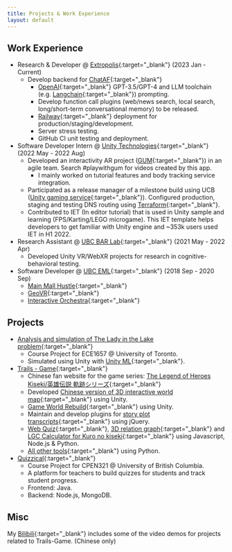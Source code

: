 ```yaml
---
title: Projects & Work Experience
layout: default
---
```


## Work Experience
- Research & Developer @ [Extropolis](https://extropolis.ai/){:target="_blank"} (2023 Jan - Current)
  - Develop backend for [ChatAF](https://extropolis.ai/chataf/){:target="_blank"}
    - [OpenAI](https://openai.com/){:target="_blank"} GPT-3.5/GPT-4 and LLM toolchain (e.g. [Langchain](https://docs.langchain.com/docs/){:target="_blank"}) prompting.
    - Develop function call plugins (web/news search, local search, long/short-term conversational memory) to be released.
    - [Railway](https://railway.app/){:target="_blank"} deployment for production/staging/development.
    - Server stress testing.
    - GitHub CI unit testing and deployment.
- Software Developer Intern @ [Unity Technologies](https://unity.com/){:target="_blank"} (2022 May - 2022 Aug)
  - Developed an interactivity AR project ([GUM](https://create.unity.com/gum){:target="_blank"}) in an agile team. Search #playwithgum for videos created by this app.
    - I mainly worked on tutorial features and body tracking service integration.
  - Participated as a release manager of a milestone build using UCB ([Unity gaming service](https://unity.com/solutions/gaming-services){:target="_blank"}). Configured production, staging and testing DNS routing using [Terraform](https://www.terraform.io/){:target="_blank"}.
  - Contributed to IET (In editor tutorial) that is used in Unity sample and learning (FPS/Karting/LEGO microgame). This IET template helps developers to get familiar with Unity engine and ~353k users used IET in H1 2022.
- Research Assistant @ [UBC BAR Lab](https://barlab.psych.ubc.ca/){:target="_blank"} (2021 May - 2022 Apr)
  - Developed Unity VR/WebXR projects for research in cognitive-behavioral testing.
- Software Developer @ [UBC EML](https://eml.ubc.ca/){:target="_blank"} (2018 Sep - 2020 Sep)
  - [Main Mall Hustle](https://eml.ubc.ca/projects/main-mall-hustle/){:target="_blank"}
  - [GeoVR](https://eml.ubc.ca/projects/geography-vr/){:target="_blank"}
  - [Interactive Orchestra](https://eml.ubc.ca/projects/interactive-orchestra/){:target="_blank"}

## Projects
- [Analysis and simulation of The Lady in the Lake problem](https://github.com/yuntaowu2000/RL-training){:target="_blank"}
  - Course Project for ECE1657 @ University of Toronto.
  - Simulated using Unity with [Unity ML](https://unity.com/products/machine-learning-agents){:target="_blank"}.
- [Trails - Game](https://trails-game.com/){:target="_blank"}
  - Chinese fan website for the game series: [The Legend of Heroes Kiseki/英雄伝説 軌跡シリーズ](https://www.falcom.co.jp/kiseki/){:target="_blank"}
  - Developed [Chinese version of 3D interactive world map](https://github.com/yuntaowu2000/TrailsMap){:target="_blank"} using Unity.
  - [Game World Rebuild](https://github.com/yuntaowu2000/KisekiWorldRebuild){:target="_blank"} using Unity.
  - Maintain and develop plugins for [story plot transcripts](https://book.trails-game.com/){:target="_blank"} using jQuery.
  - [Web Quiz](https://github.com/yuntaowu2000/trails-quiz){:target="_blank"}, [3D relation graph](https://github.com/trails-game/relation-graph-3d-force){:target="_blank"} and [LGC Calculator for Kuro no kiseki](https://github.com/yuntaowu2000/kuro-calculator){:target="_blank"} using Javascript, Node.js & Python.
  - [All other tools](https://github.com/yuntaowu2000/trails-games-tools){:target="_blank"} using Python.
- [Quizzical](https://github.com/yuntaowu2000/CPEN321-Quizzical){:target="_blank"}
  - Course Project for CPEN321 @ University of British Columbia.
  - A platform for teachers to build quizzes for students and track student progress.
  - Frontend: Java.
  - Backend: Node.js, MongoDB.

## Misc

My [Bilibili](https://space.bilibili.com/392143020){:target="_blank"} includes some of the video demos for projects related to Trails-Game. (Chinese only)